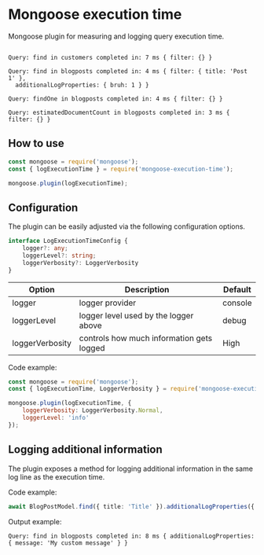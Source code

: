 
# Mongoose execution time

Mongoose plugin for measuring and logging query execution time.


```

Query: find in customers completed in: 7 ms { filter: {} }

Query: find in blogposts completed in: 4 ms { filter: { title: 'Post 1' },
  additionalLogProperties: { bruh: 1 } }

Query: findOne in blogposts completed in: 4 ms { filter: {} }

Query: estimatedDocumentCount in blogposts completed in: 3 ms { filter: {} }

```

## How to use

```js
const mongoose = require('mongoose');
const { logExecutionTime } = require('mongoose-execution-time');

mongoose.plugin(logExecutionTime);
```


## Configuration


The plugin can be easily adjusted via the following configuration options.

```ts
interface LogExecutionTimeConfig {
    logger?: any;
    loggerLevel?: string;
    loggerVerbosity?: LoggerVerbosity
}
```


| Option  | Description  | Default  |
|---|---|---|
| logger  | logger provider  | console   |
| loggerLevel  | logger level used by the logger above  | debug  |
| loggerVerbosity  | controls how much information gets logged  | High  |


Code example:

```js
const mongoose = require('mongoose');
const { logExecutionTime, LoggerVerbosity } = require('mongoose-execution-time');

mongoose.plugin(logExecutionTime, {
    loggerVerbosity: LoggerVerbosity.Normal,
    loggerLevel: 'info'
});
```
## Logging additional information

The plugin exposes a method for logging additional information in the same log line as the execution time.

Code example:

```ts
await BlogPostModel.find({ title: 'Title' }).additionalLogProperties({ message: 'My custom message'});
```

Output example:

```
Query: find in blogposts completed in: 8 ms { additionalLogProperties: { message: 'My custom message' } }
```